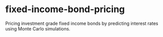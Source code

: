 # fixed-income-bond-pricing
Pricing investment grade fixed income bonds by predicting interest rates using Monte Carlo simulations.
